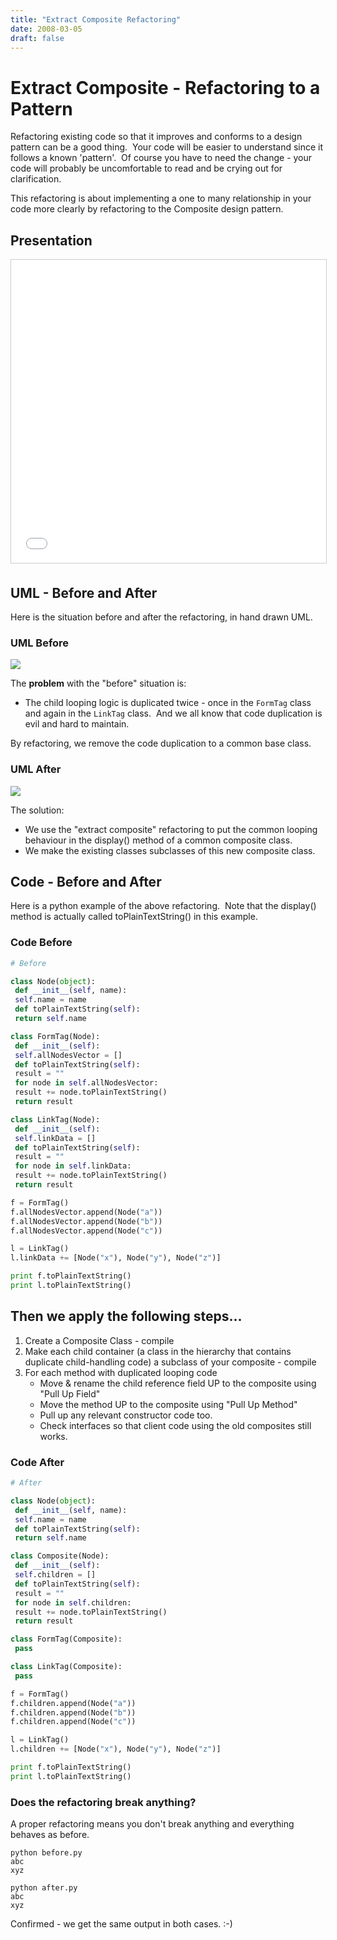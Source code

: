 ```yaml
---
title: "Extract Composite Refactoring"
date: 2008-03-05
draft: false
---
```


# Extract Composite - Refactoring to a Pattern

Refactoring existing code so that it improves and conforms to a design pattern can be a good thing.  Your code will be easier to understand since it follows a known 'pattern'.  Of course you have to need the change - your code will probably be uncomfortable to read and be crying out for clarification.

This refactoring is about implementing a one to many relationship in your code more clearly by refactoring to the Composite design pattern.

## Presentation

<iframe style="border: 1px solid #CCC; border-width: 1px; margin-bottom: 5px; max-width: 100%;" src="//www.slideshare.net/slideshow/embed_code/key/CZeskH10aSCnUt" frameborder="0" marginwidth="0" marginheight="0" scrolling="no" width="595" height="485"> </iframe>

## UML - Before and After

Here is the situation before and after the refactoring, in hand drawn UML.

### UML Before

![](/blog/images/extract-CompositeBefore.png)

The **problem** with the "before" situation is:

*   The child looping logic is duplicated twice - once in the `FormTag` class and again in the `LinkTag` class.  And we all know that code duplication is evil and hard to maintain.

By refactoring, we remove the code duplication to a common base class.

### UML After

![](/blog/images/extract-CompositeAfter.png)

The solution:

*   We use the "extract composite" refactoring to put the common looping behaviour in the display() method of a common composite class.
*   We make the existing classes subclasses of this new composite class.

## Code - Before and After

Here is a python example of the above refactoring.  Note that the display() method is actually called toPlainTextString() in this example.

### Code Before

```python
# Before

class Node(object):
 def __init__(self, name):
 self.name = name
 def toPlainTextString(self):
 return self.name

class FormTag(Node):
 def __init__(self):
 self.allNodesVector = []
 def toPlainTextString(self):
 result = ""
 for node in self.allNodesVector:
 result += node.toPlainTextString()
 return result

class LinkTag(Node):
 def __init__(self):
 self.linkData = []
 def toPlainTextString(self):
 result = ""
 for node in self.linkData:
 result += node.toPlainTextString()
 return result

f = FormTag()
f.allNodesVector.append(Node("a"))
f.allNodesVector.append(Node("b"))
f.allNodesVector.append(Node("c"))

l = LinkTag()
l.linkData += [Node("x"), Node("y"), Node("z")]

print f.toPlainTextString()
print l.toPlainTextString()
```
  

## Then we apply the following steps...

1. Create a Composite Class - compile
2. Make each child container (a class in the hierarchy that contains duplicate child-handling code) a subclass of your composite - compile
3. For each method with duplicated looping code
    - Move & rename the child reference field UP to the composite using "Pull Up Field"
    - Move the method UP to the composite using "Pull Up Method"
    - Pull up any relevant constructor code too.
    - Check interfaces so that client code using the old composites still works.

### Code After

```python
# After

class Node(object):
 def __init__(self, name):
 self.name = name
 def toPlainTextString(self):
 return self.name

class Composite(Node):
 def __init__(self):
 self.children = []
 def toPlainTextString(self):
 result = ""
 for node in self.children:
 result += node.toPlainTextString()
 return result

class FormTag(Composite):
 pass

class LinkTag(Composite):
 pass

f = FormTag()
f.children.append(Node("a"))
f.children.append(Node("b"))
f.children.append(Node("c"))

l = LinkTag()
l.children += [Node("x"), Node("y"), Node("z")]

print f.toPlainTextString()
print l.toPlainTextString()
```

### Does the refactoring break anything?

A proper refactoring means you don't break anything and everything behaves as before.

```
python before.py
abc  
xyz

python after.py
abc  
xyz
```

Confirmed - we get the same output in both cases. :-)
